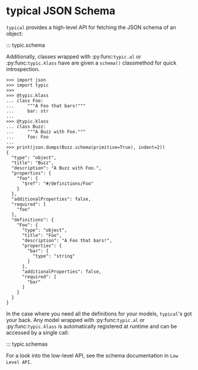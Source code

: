 # typical JSON Schema

`typical` provides a high-level API for fetching the JSON schema of an object:

::: typic.schema


Additionally, classes wrapped with :py:func:`typic.al` or :py:func:`typic.klass` have
are given a `schema()` classmethod for quick introspection.

```
>>> import json
>>> import typic
>>>
>>> @typic.klass
... class Foo:
...     """A Foo that bars!"""
...     bar: str
...
>>> @typic.klass
... class Buzz:
...     """A Buzz with Foo."""
...     foo: Foo
...
>>> print(json.dumps(Buzz.schema(primitive=True), indent=2))
{
  "type": "object",
  "title": "Buzz",
  "description": "A Buzz with Foo.",
  "properties": {
    "foo": {
      "$ref": "#/definitions/Foo"
    }
  },
  "additionalProperties": false,
  "required": [
    "foo"
  ],
  "definitions": {
    "Foo": {
      "type": "object",
      "title": "Foo",
      "description": "A Foo that bars!",
      "properties": {
        "bar": {
          "type": "string"
        }
      },
      "additionalProperties": false,
      "required": [
        "bar"
      ]
    }
  }
}
```

In the case where you need all the definitions for your models, `typical`'s got your
back. Any model wrapped with :py:func:`typic.al` or :py:func:`typic.klass` is
automatically registered at runtime and can be accessed by a single call:

::: typic.schemas

For a look into the low-level API, see the schema documentation in `Low Level API`.
